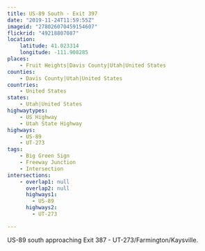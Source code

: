 ```yaml
---
title: US-89 South - Exit 397
date: "2019-11-24T11:59:55Z"
imageid: "278026070459154607"
flickrid: "49218807087"
location:
    latitude: 41.023314
    longitude: -111.908285
places:
    - Fruit Heights|Davis County|Utah|United States
counties:
    - Davis County|Utah|United States
countries:
    - United States
states:
    - Utah|United States
highwaytypes:
    - US Highway
    - Utah State Highway
highways:
    - US-89
    - UT-273
tags:
    - Big Green Sign
    - Freeway Junction
    - Intersection
intersections:
    - overlap1: null
      overlap2: null
      highways1:
        - US-89
      highways2:
        - UT-273

---
```

US-89 south approaching Exit 387 - UT-273/Farmington/Kaysville.